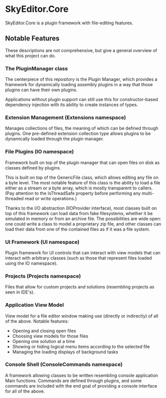 # SkyEditor.Core
SkyEditor.Core is a plugin framework with file-editing features.

## Notable Features
These descriptions are not comprehensive, but give a general overview of what this project can do.

### The PluginManager class
The centerpiece of this repository is the Plugin Manager, which provides a framework for dynamically loading assembly plugins in a way that those plugins can have their own plugins.

Applications without plugin support can still use this for constructor-based dependency injection with its ability to create instances of types.

### Extension Management (Extensions namespace)
Manages collections of files, the meaning of which can be defined through plugins. One pre-defined extension collection type allows plugins to be dynamically loaded through the plugin manager.

### File Plugins (IO namespace)
Framework built on top of the plugin manager that can open files on disk as classes defined by plugins.

This is built on top of the GenericFile class, which allows editing any file on a byte level. The most notable feature of this class is the ability to load a file either as a stream or a byte array, which is mostly transparent to callers. (Pay attention to the IsThreadSafe property before performing any multi-threaded read or write operations.)

Thanks to the I/O abstraction (IIOProvider interface), most classes built on top of this framework can load data from fake filesystems, whether it be simulated in memory or from an archive file. The possibilities are wide open: one could write a class to model a proprietary zip file, and other classes can load their data from one of the contained files as if it was a file system.

### UI Framework (UI namespace)
Plugin framework for UI controls that can interact with view models that can interact with arbitrary classes (such as those that represent files loaded using the IO namespace).

### Projects (Projects namespace)
Files that allow for custom projects and solutions (resembling projects as seen in IDE's).

### Application View Model
View model for a file editor window making use (directly or indirectly) of all of the above. Notable features:
* Opening and closing open files
* Choosing view models for those files
* Opening one solution at a time
* Showing or hiding logical menu items according to the selected file
* Managing the loading displays of background tasks

### Console Shell (ConsoleCommands namespace)
A framework allowing classes to be written resembling console application Main functions. Commands are defined through plugins, and some commands are included with the end goal of providing a console interface for all of the above.
